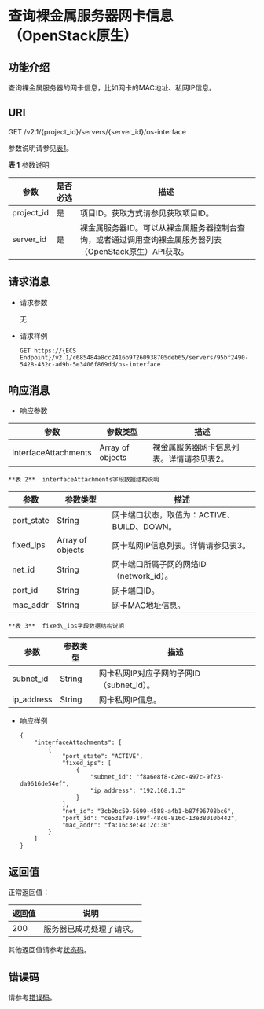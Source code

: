 # 查询裸金属服务器网卡信息（OpenStack原生）<a name="bms_api_0730"></a>

## 功能介绍<a name="section36073588"></a>

查询裸金属服务器的网卡信息，比如网卡的MAC地址、私网IP信息。

## URI<a name="section56226836"></a>

GET /v2.1/\{project\_id\}/servers/\{server\_id\}/os-interface

参数说明请参见[表1](#table132771041114617)。

**表 1**  参数说明

|参数|是否必选|描述|
|--|--|--|
|project_id|是|项目ID。获取方式请参见获取项目ID。|
|server_id|是|裸金属服务器ID。可以从裸金属服务器控制台查询，或者通过调用查询裸金属服务器列表（OpenStack原生）API获取。|


## 请求消息<a name="section36279478"></a>

-   请求参数

    无

-   请求样例

    ```
    GET https://{ECS Endpoint}/v2.1/c685484a8cc2416b97260938705deb65/servers/95bf2490-5428-432c-ad9b-5e3406f869dd/os-interface
    ```


## 响应消息<a name="section58079852"></a>

-   响应参数

|参数|参数类型|描述|
|--|--|--|
|interfaceAttachments|Array of objects|裸金属服务器网卡信息列表。详情请参见表2。|


    **表 2**  interfaceAttachments字段数据结构说明

|参数|参数类型|描述|
|--|--|--|
|port_state|String|网卡端口状态，取值为：ACTIVE、BUILD、DOWN。|
|fixed_ips|Array of objects|网卡私网IP信息列表。详情请参见表3。|
|net_id|String|网卡端口所属子网的网络ID（network_id）。|
|port_id|String|网卡端口ID。|
|mac_addr|String|网卡MAC地址信息。|


    **表 3**  fixed\_ips字段数据结构说明

|参数|参数类型|描述|
|--|--|--|
|subnet_id|String|网卡私网IP对应子网的子网ID（subnet_id）。|
|ip_address|String|网卡私网IP信息。|



-   响应样例

    ```
    {
        "interfaceAttachments": [
            {
                "port_state": "ACTIVE",
                "fixed_ips": [
                    {
                        "subnet_id": "f8a6e8f8-c2ec-497c-9f23-da9616de54ef",
                        "ip_address": "192.168.1.3"
                    }
                ],
                "net_id": "3cb9bc59-5699-4588-a4b1-b87f96708bc6",
                "port_id": "ce531f90-199f-48c0-816c-13e38010b442",
                "mac_addr": "fa:16:3e:4c:2c:30"
            }
        ]
    }
    ```


## 返回值<a name="section7610951"></a>

正常返回值：

|返回值|说明|
|--|--|
|200|服务器已成功处理了请求。|


其他返回值请参考[状态码](状态码.md)。

## 错误码<a name="section14752650154917"></a>

请参考[错误码](错误码.md)。

